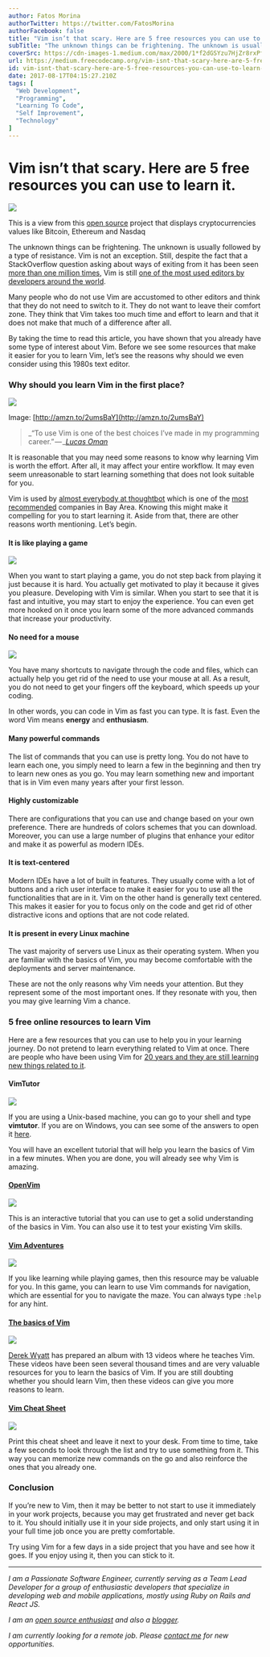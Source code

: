```yaml
---
author: Fatos Morina
authorTwitter: https://twitter.com/FatosMorina
authorFacebook: false
title: "Vim isn’t that scary. Here are 5 free resources you can use to learn it."
subTitle: "The unknown things can be frightening. The unknown is usually followed by a type of resistance. Vim is not an exception. Still, despite t..."
coverSrc: https://cdn-images-1.medium.com/max/2000/1*f2dGSYzu7HjZr8rxPfFTtg.png
url: https://medium.freecodecamp.org/vim-isnt-that-scary-here-are-5-free-resources-you-can-use-to-learn-it-ab78f5726f8d
id: vim-isnt-that-scary-here-are-5-free-resources-you-can-use-to-learn-it-ab78f5726f8d
date: 2017-08-17T04:15:27.210Z
tags: [
  "Web Development",
  "Programming",
  "Learning To Code",
  "Self Improvement",
  "Technology"
]
---
```

# Vim isn’t that scary. Here are 5 free resources you can use to learn it.







![](https://cdn-images-1.medium.com/max/2000/1*f2dGSYzu7HjZr8rxPfFTtg.png)

This is a view from this [open source](https://github.com/fatosmorina/cryptocurrencies_graphs) project that displays cryptocurrencies values like Bitcoin, Ethereum and Nasdaq







The unknown things can be frightening. The unknown is usually followed by a type of resistance. Vim is not an exception. Still, despite the fact that a StackOverflow question asking about ways of exiting from it has been seen [more than one million times](https://stackoverflow.blog/2017/05/23/stack-overflow-helping-one-million-developers-exit-vim/), Vim is still [one of the most used editors by developers around the world](https://insights.stackoverflow.com/survey/2017#technology-most-popular-developer-environments-by-occupation).

Many people who do not use Vim are accustomed to other editors and think that they do not need to switch to it. They do not want to leave their comfort zone. They think that Vim takes too much time and effort to learn and that it does not make that much of a difference after all.

By taking the time to read this article, you have shown that you already have some type of interest about Vim. Before we see some resources that make it easier for you to learn Vim, let’s see the reasons why should we even consider using this 1980s text editor.

### Why should you learn Vim in the first place?







![](https://cdn-images-1.medium.com/max/2000/1*lRiFQXsrauey4Lt9IHJIQg.jpeg)

Image: [http://amzn.to/2umsBaY](http://amzn.to/2umsBaY)







> _“To use Vim is one of the best choices I’ve made in my programming career.” — _[_Lucas Oman_](https://stackoverflow.com/users/6726/lucas-oman)

It is reasonable that you may need some reasons to know why learning Vim is worth the effort. After all, it may affect your entire workflow. It may even seem unreasonable to start learning something that does not look suitable for you.

Vim is used by [almost everybody at thoughtbot](https://robots.thoughtbot.com/the-vim-learning-curve-is-a-myth) which is one of the [most recommended](https://www.quora.com/What-are-some-of-the-best-recommended-dev-shops-in-Bay-Area) companies in Bay Area. Knowing this might make it compelling for you to start learning it. Aside from that, there are other reasons worth mentioning. Let’s begin.

#### It is like playing a game



![](https://cdn-images-1.medium.com/max/1600/1*NGluQ6fac_adZZWWlQ3VFw.jpeg)



When you want to start playing a game, you do not step back from playing it just because it is hard. You actually get motivated to play it because it gives you pleasure. Developing with Vim is similar. When you start to see that it is fast and intuitive, you may start to enjoy the experience. You can even get more hooked on it once you learn some of the more advanced commands that increase your productivity.

#### No need for a mouse



![](https://cdn-images-1.medium.com/max/1600/1*6ufEXocWRl5aFa9HY4x0xA.jpeg)



You have many shortcuts to navigate through the code and files, which can actually help you get rid of the need to use your mouse at all. As a result, you do not need to get your fingers off the keyboard, which speeds up your coding.

In other words, you can code in Vim as fast you can type. It is fast. Even the word Vim means **energy** and **enthusiasm**.

#### Many powerful commands

The list of commands that you can use is pretty long. You do not have to learn each one, you simply need to learn a few in the beginning and then try to learn new ones as you go. You may learn something new and important that is in Vim even many years after your first lesson.

#### Highly customizable

There are configurations that you can use and change based on your own preference. There are hundreds of colors schemes that you can download. Moreover, you can use a large number of plugins that enhance your editor and make it as powerful as modern IDEs.

#### It is text-centered

Modern IDEs have a lot of built in features. They usually come with a lot of buttons and a rich user interface to make it easier for you to use all the functionalities that are in it. Vim on the other hand is generally text centered. This makes it easier for you to focus only on the code and get rid of other distractive icons and options that are not code related.

#### It is present in every Linux machine

The vast majority of servers use Linux as their operating system. When you are familiar with the basics of Vim, you may become comfortable with the deployments and server maintenance.

These are not the only reasons why Vim needs your attention. But they represent some of the most important ones. If they resonate with you, then you may give learning Vim a chance.

### 5 free online resources to learn Vim

Here are a few resources that you can use to help you in your learning journey. Do not pretend to learn everything related to Vim at once. There are people who have been using Vim for [20 years and they are still learning new things related to it](https://stackoverflow.com/a/597086/3609067).

#### VimTutor



![](https://cdn-images-1.medium.com/max/1600/1*iJ9mA8bsC91CCQZUbES-tA.png)



If you are using a Unix-based machine, you can go to your shell and type **vimtutor**. If you are on Windows, you can see some of the answers to open it [here](https://superuser.com/questions/270938/how-to-run-vimtutor-on-windows).

You will have an excellent tutorial that will help you learn the basics of Vim in a few minutes. When you are done, you will already see why Vim is amazing.

#### [OpenVim](http://www.openvim.com/tutorial.html)



![](https://cdn-images-1.medium.com/max/1600/1*aYhiBBptQImHxPkbOe5PGg.png)



This is an interactive tutorial that you can use to get a solid understanding of the basics in Vim. You can also use it to test your existing Vim skills.

#### [Vim Adventures](http://vim-adventures.com/)



![](https://cdn-images-1.medium.com/max/1600/1*F2y6EsNKgy77Gtw6-Ws6_g.png)



If you like learning while playing games, then this resource may be valuable for you. In this game, you can learn to use Vim commands for navigation, which are essential for you to navigate the maze. You can always type `:help` for any hint.

#### [The basics of Vim](https://vimeo.com/album/2838732)



![](https://cdn-images-1.medium.com/max/1600/1*ju9VeI47bP8boglPF9E5XQ.png)



[Derek Wyatt](https://vimeo.com/user1690209) has prepared an album with 13 videos where he teaches Vim. These videos have been seen several thousand times and are very valuable resources for you to learn the basics of Vim. If you are still doubting whether you should learn Vim, then these videos can give you more reasons to learn.

#### [Vim Cheat Sheet](https://vim.rtorr.com/)



![](https://cdn-images-1.medium.com/max/1600/1*HQDzGQxIUWI2-yZISYh1uQ.png)



Print this cheat sheet and leave it next to your desk. From time to time, take a few seconds to look through the list and try to use something from it. This way you can memorize new commands on the go and also reinforce the ones that you already one.

### Conclusion

If you’re new to Vim, then it may be better to not start to use it immediately in your work projects, because you may get frustrated and never get back to it. You should initially use it in your side projects, and only start using it in your full time job once you are pretty comfortable.

Try using Vim for a few days in a side project that you have and see how it goes. If you enjoy using it, then you can stick to it.











* * *







_I am a Passionate Software Engineer, currently serving as a Team Lead Developer for a group of enthusiastic developers that specialize in developing web and mobile applications, mostly using Ruby on Rails and React JS._

_I am an_ [_open source enthusiast_](https://github.com/fatosmorina) _and also a_ [_blogger_](http://fatosmorina.com)_._

_I am currently looking for a remote job. Please_ [_contact me_](mailto:fatosi.morina@gmail.com) _for new opportunities._








